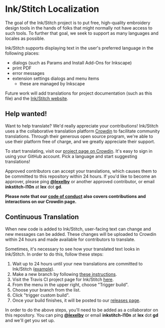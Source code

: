Ink/Stitch Localization
=======================

The goal of the Ink/Stitch project is to put free, high-quality embroidery design tools in the hands of folks that might normally not have access to such tools.  To further that goal, we seek to support as many languages and locales as possible.

Ink/Stitch supports displaying text in the user's preferred language in the following places:
  * dialogs (such as Params and Install Add-Ons for Inkscape)
  * print PDF
  * error messages
  * extension settings dialogs and menu items
    * these are managed by Inkscape

Future work will add translations for project documentation (such as this file) and the <a href="https://inkstitch.org/">Ink/Stitch website</a>.

Help wanted!
-----------

Want to help translate?  We'd really appreciate your contributions!  Ink/Stitch uses a the collaborative translation platform <a href="http://crowdin.com">Crowdin</a> to facilitate community translations.  Through their generous open source program, we're able to use their platform free of charge, and we greatly appreciate their support.

To start translating, visit our <a href="https://crowdin.com/project/inkstitch">project page on Crowdin</a>.  It's easy to sign in using your GitHub account.  Pick a language and start suggesting translations!

Approved contributors can accept your translations, which causes them to be committed to this repository within 24 hours.  If you'd like to become an approver, please ping [**@lexelby**](https://github.com/lexelby) or another approved contributor, or email **inkstitch-l10n** at **lex** dot **gd**.

**Please note that our [code of conduct](CODE_OF_CONDUCT.md) also covers contributions and interactions on our Crowdin page.**

Continuous Translation
----------------------

When new code is added to Ink/Stitch, user-facing text can change and new messages can be added.  These changes will be uploaded to Crowdin within 24 hours and made available for contributors to translate.

Sometimes, it's necessary to see how your translated text looks in Ink/Stitch.  In order to do this, follow these steps:

1. Wait up to 24 hours until your new translations are committed to Ink/Stitch ([example](https://github.com/inkstitch/inkstitch/commit/96c319f870f7da5370ac4f3378f2cf6de0e0ccde)).
2. Make a new branch by following [these instructions](https://help.github.com/articles/creating-and-deleting-branches-within-your-repository/).
3. Visit the Travis CI project page for Ink/Stitch [here](https://travis-ci.org/inkstitch/inkstitch).
4. From the menu in the upper right, choose "Trigger build".
5. Choose your branch from the list.
6. Click "trigger custom build".
7. Once your build finishes, it will be posted to our [releases page](https://github.com/inkstitch/inkstitch/releases).

In order to do the above steps, you'll need to be added as a collaborator on this repository.  You can ping [**@lexelby**](https://github.com/lexelby) or email **inkstitch-l10n** at **lex** dot **gd** and we'll get you set up.
